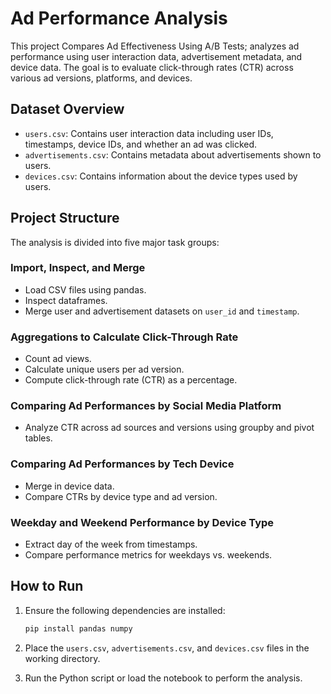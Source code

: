 # Ad Performance Analysis

This project Compares Ad Effectiveness Using A/B Tests; analyzes ad performance  using user interaction data, advertisement metadata, and device data. The goal is to evaluate click-through rates (CTR) across various ad versions, platforms, and devices.

## Dataset Overview

* `users.csv`: Contains user interaction data including user IDs, timestamps, device IDs, and whether an ad was clicked.
* `advertisements.csv`: Contains metadata about advertisements shown to users.
* `devices.csv`: Contains information about the device types used by users.

## Project Structure

The analysis is divided into five major task groups:

###  Import, Inspect, and Merge

* Load CSV files using pandas.
* Inspect dataframes.
* Merge user and advertisement datasets on `user_id` and `timestamp`.

### Aggregations to Calculate Click-Through Rate

* Count ad views.
* Calculate unique users per ad version.
* Compute click-through rate (CTR) as a percentage.

### Comparing Ad Performances by Social Media Platform

* Analyze CTR across ad sources and versions using groupby and pivot tables.

### Comparing Ad Performances by Tech Device

* Merge in device data.
* Compare CTRs by device type and ad version.

### Weekday and Weekend Performance by Device Type

* Extract day of the week from timestamps.
* Compare performance metrics for weekdays vs. weekends.

## How to Run

1. Ensure the following dependencies are installed:

   ```bash
   pip install pandas numpy
   ```
2. Place the `users.csv`, `advertisements.csv`, and `devices.csv` files in the working directory.
3. Run the Python script or load the notebook to perform the analysis.

